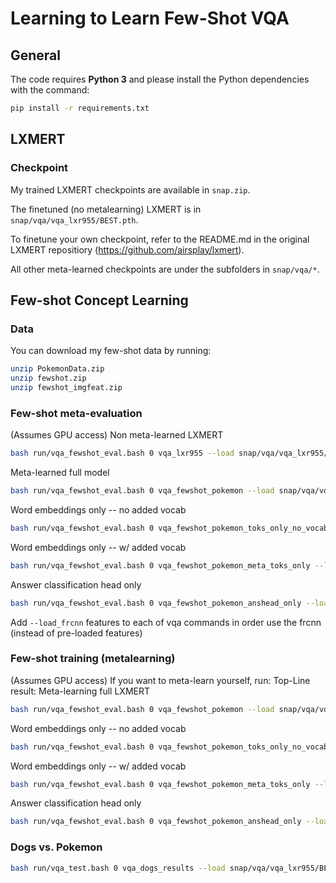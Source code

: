 # Learning to Learn Few-Shot VQA

## General 
The code requires **Python 3** and please install the Python dependencies with the command:
```bash
pip install -r requirements.txt
```

## LXMERT
### Checkpoint
My trained LXMERT checkpoints are available in `snap.zip`.

The finetuned (no metalearning) LXMERT is in `snap/vqa/vqa_lxr955/BEST.pth`.

To finetune your own checkpoint, refer to the README.md in the original LXMERT repositiory (https://github.com/airsplay/lxmert).

All other meta-learned checkpoints are under the subfolders in `snap/vqa/*`.


## Few-shot Concept Learning

### Data
You can download my few-shot data by running:
```bash
unzip PokemonData.zip
unzip fewshot.zip
unzip fewshot_imgfeat.zip
```

### Few-shot meta-evaluation
(Assumes GPU access)
Non meta-learned LXMERT
```bash
bash run/vqa_fewshot_eval.bash 0 vqa_lxr955 --load snap/vqa/vqa_lxr955/BEST --num_fewshot_updates 5 --test {val|test}
```

Meta-learned full model
```bash
bash run/vqa_fewshot_eval.bash 0 vqa_fewshot_pokemon --load snap/vqa/vqa_fewshot_pokemon/BEST --num_fewshot_updates 10 --test {val|test}
```

Word embeddings only -- no added vocab
```bash
bash run/vqa_fewshot_eval.bash 0 vqa_fewshot_pokemon_toks_only_no_vocab --load snap/vqa/vqa_fewshot_pokemon_toks_only_no_vocab/BEST --test {val|test} --meta_word_embeds_only --learn_word_embeds_only --num_fewshot_updates 10 --lr 1e-2
```

Word embeddings only -- w/ added vocab
```bash
bash run/vqa_fewshot_eval.bash 0 vqa_fewshot_pokemon_meta_toks_only --load snap/vqa/vqa_fewshot_pokemon_meta_toks_only/BEST --add_pokemon_vocab --test {val|test} --meta_word_embeds_only --learn_word_embeds_only --lr 1e-2 --num_fewshot_updates 10
```

Answer classification head only
```bash
bash run/vqa_fewshot_eval.bash 0 vqa_fewshot_pokemon_anshead_only --load snap/vqa/vqa_fewshot_pokemon_anshead_only/BEST --test {val|test} --num_fewshot_updates 10
```
Add `--load_frcnn` features to each of vqa commands in order use the frcnn (instead of pre-loaded features)


### Few-shot training (metalearning)
(Assumes GPU access)
If you want to meta-learn yourself, run:
Top-Line result: Meta-learning full LXMERT
```bash
bash run/vqa_fewshot_eval.bash 0 vqa_fewshot_pokemon --load snap/vqa/vqa_lxr955/BEST --meta_epochs 50 --meta_lr 1e-4
```

Word embeddings only -- no added vocab
```bash
bash run/vqa_fewshot_eval.bash 0 vqa_fewshot_pokemon_toks_only_no_vocab --load snap/vqa/vqa_lxr955/BEST --meta_epochs 50 --meta_word_embeds_only --learn_word_embeds_only
```

Word embeddings only -- w/ added vocab
```bash
bash run/vqa_fewshot_eval.bash 0 vqa_fewshot_pokemon_meta_toks_only --load snap/vqa/vqa_lxr955/BEST --meta_epochs 50 --meta_word_embeds_only --learn_word_embeds_only --add_pokemon_vocab
```

Answer classification head only
```bash
bash run/vqa_fewshot_eval.bash 0 vqa_fewshot_pokemon_anshead_only --load snap/vqa/vqa_lxr955/BEST --meta_answer_head_only --meta_epochs 50
```

### Dogs vs. Pokemon
```bash
bash run/vqa_test.bash 0 vqa_dogs_results --load snap/vqa/vqa_lxr955/BEST --valid dogs_mut_excl --load_frcnn --test dogs_mut_excl --batchSize 1
```
